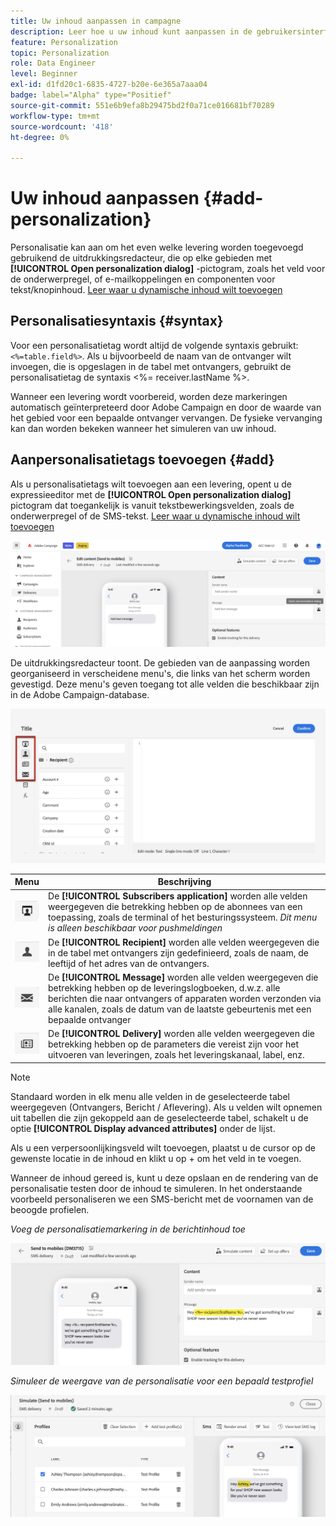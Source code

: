 ```yaml
---
title: Uw inhoud aanpassen in campagne
description: Leer hoe u uw inhoud kunt aanpassen in de gebruikersinterface van Adobe Campaign
feature: Personalization
topic: Personalization
role: Data Engineer
level: Beginner
exl-id: d1fd20c1-6835-4727-b20e-6e365a7aaa04
badge: label="Alpha" type="Positief"
source-git-commit: 551e6b9efa8b29475bd2f0a71ce016681bf70289
workflow-type: tm+mt
source-wordcount: '418'
ht-degree: 0%

---
```



# Uw inhoud aanpassen {#add-personalization}

Personalisatie kan aan om het even welke levering worden toegevoegd gebruikend de uitdrukkingsredacteur, die op elke gebieden met **[!UICONTROL Open personalization dialog]** -pictogram, zoals het veld voor de onderwerpregel, of e-mailkoppelingen en componenten voor tekst/knopinhoud. [Leer waar u dynamische inhoud wilt toevoegen](gs-personalization.md/#access)

## Personalisatiesyntaxis {#syntax}

Voor een personalisatietag wordt altijd de volgende syntaxis gebruikt: `<%=table.field%>`. Als u bijvoorbeeld de naam van de ontvanger wilt invoegen, die is opgeslagen in de tabel met ontvangers, gebruikt de personalisatietag de syntaxis &lt;%= receiver.lastName %>.

Wanneer een levering wordt voorbereid, worden deze markeringen automatisch geïnterpreteerd door Adobe Campaign en door de waarde van het gebied voor een bepaalde ontvanger vervangen. De fysieke vervanging kan dan worden bekeken wanneer het simuleren van uw inhoud.

## Aanpersonalisatietags toevoegen {#add}

Als u personalisatietags wilt toevoegen aan een levering, opent u de expressieeditor met de **[!UICONTROL Open personalization dialog]** pictogram dat toegankelijk is vanuit tekstbewerkingsvelden, zoals de onderwerpregel of de SMS-tekst. [Leer waar u dynamische inhoud wilt toevoegen](gs-personalization.md/#access)

![](assets/perso-access.png)

De uitdrukkingsredacteur toont. De gebieden van de aanpassing worden georganiseerd in verscheidene menu&#39;s, die links van het scherm worden gevestigd. Deze menu&#39;s geven toegang tot alle velden die beschikbaar zijn in de Adobe Campaign-database.

![](assets/perso-insert-field.png)

| Menu | Beschrijving |
|-----|------------|
| ![](assets/do-not-localize/perso-subscribers-menu.png) | De **[!UICONTROL Subscribers application]** worden alle velden weergegeven die betrekking hebben op de abonnees van een toepassing, zoals de terminal of het besturingssysteem. *Dit menu is alleen beschikbaar voor pushmeldingen* |
| ![](assets/do-not-localize/perso-recipients-menu.png) | De **[!UICONTROL Recipient]** worden alle velden weergegeven die in de tabel met ontvangers zijn gedefinieerd, zoals de naam, de leeftijd of het adres van de ontvangers. |
| ![](assets/do-not-localize/perso-message-menu.png) | De **[!UICONTROL Message]** worden alle velden weergegeven die betrekking hebben op de leveringslogboeken, d.w.z. alle berichten die naar ontvangers of apparaten worden verzonden via alle kanalen, zoals de datum van de laatste gebeurtenis met een bepaalde ontvanger |
| ![](assets/do-not-localize/perso-delivery-menu.png) | De **[!UICONTROL Delivery]** worden alle velden weergegeven die betrekking hebben op de parameters die vereist zijn voor het uitvoeren van leveringen, zoals het leveringskanaal, label, enz. |

>[!NOTE]
>
>Standaard worden in elk menu alle velden in de geselecteerde tabel weergegeven (Ontvangers, Bericht / Aflevering). Als u velden wilt opnemen uit tabellen die zijn gekoppeld aan de geselecteerde tabel, schakelt u de optie **[!UICONTROL Display advanced attributes]** onder de lijst.

Als u een verpersoonlijkingsveld wilt toevoegen, plaatst u de cursor op de gewenste locatie in de inhoud en klikt u op + om het veld in te voegen.

Wanneer de inhoud gereed is, kunt u deze opslaan en de rendering van de personalisatie testen door de inhoud te simuleren. In het onderstaande voorbeeld personaliseren we een SMS-bericht met de voornamen van de beoogde profielen.

*Voeg de personalisatiemarkering in de berichtinhoud toe*

![](assets/perso-preview1.png)

*Simuleer de weergave van de personalisatie voor een bepaald testprofiel*

![](assets/perso-preview2.png)
